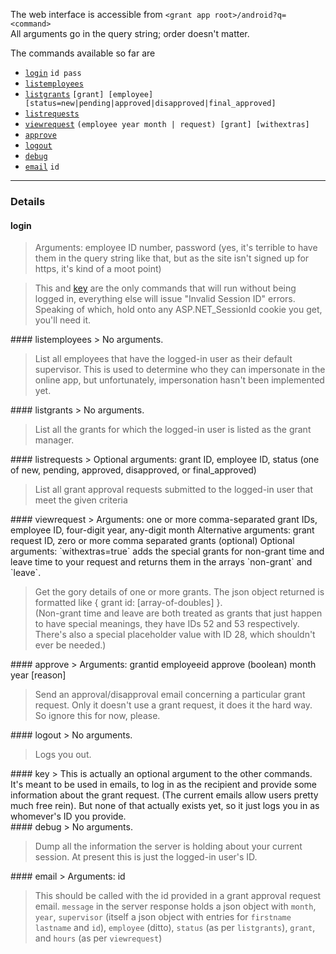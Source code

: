 The web interface is accessible from `<grant app root>/android?q=<command>`  
All arguments go in the query string; order doesn't matter.

The commands available so far are

- [`login`](#login) `id pass`  
- [`listemployees`](#listemployees) 
- [`listgrants`](#listgrants) `[grant] [employee] [status=new|pending|approved|disapproved|final_approved]`
- [`listrequests`](#listrequests)
- [`viewrequest`](#viewrequest) `(employee year month | request) [grant] [withextras]`
- [`approve`](#approve)
- [`logout`](#logout)
- [`debug`](#debug)
- [`email`](#email) `id`

----

### Details
<div id="login"/>

#### login

> Arguments: employee ID number, password (yes, it's terrible to have them in the query string like that, but as the site isn't signed up for https, it's kind of a moot point)  

> This and [key](#key) are the only commands that will run without being logged in, everything else will issue "Invalid Session ID" errors.  
Speaking of which, hold onto any ASP.NET_SessionId cookie you get, you'll need it.

<div id="login"/>
#### listemployees
> No arguments.

> List all employees that have the logged-in user as their default supervisor.  This is used to determine who they can impersonate in the online app, but unfortunately,  impersonation hasn't been implemented yet.

<div id="listgrants"/>
#### listgrants
> No arguments.

> List all the grants for which the logged-in user is listed as the grant manager.

<div id="listrequests"/>
#### listrequests
> Optional arguments: grant ID, employee ID, status (one of new, pending, approved, disapproved, or final_approved)  

> List all grant approval requests submitted to the logged-in user that meet the given criteria

<div id="viewrequest"/>
#### viewrequest
> Arguments: one or more comma-separated grant IDs, employee ID, four-digit year, any-digit month  
Alternative arguments: grant request ID, zero or more comma separated grants (optional)  
Optional arguments: `withextras=true` adds the special grants for non-grant time and leave time to your request and returns them in the arrays `non-grant` and `leave`.  

> Get the gory details of one or more grants.  The json object returned is formatted like { grant id: [array-of-doubles] }.  
(Non-grant time and leave are both treated as grants that just happen to have special meanings, they have IDs 52 and 53 respectively.  There's also a special placeholder value with ID 28, which shouldn't ever be needed.)

<div id="approve"/>
#### approve
> Arguments: grantid employeeid approve (boolean) month year [reason]  

> Send an approval/disapproval email concerning a particular grant request.  Only it doesn't use a grant request, it does it the hard way.  
So ignore this for now, please.

<div id="logout"/>
#### logout
> No arguments.  

> Logs you out.

<div id="key"/>
#### key
> This is actually an optional argument to the other commands.  It's meant to be used in emails, to log in as the recipient and provide some information about the grant request.  (The current emails allow users pretty much free rein).  
But none of that actually exists yet, so it just logs you in as whomever's ID you provide.

<div id="debug"/>
#### debug
> No arguments.

> Dump all the information the server is holding about your current session.  At present this is just the logged-in user's ID.

<div id="email"/>
#### email
> Arguments: id

> This should be called with the id provided in a grant approval request email.  `message` in the server response holds a json object with `month`, `year`, `supervisor` (itself a json object with entries for `firstname` `lastname` and `id`), `employee` (ditto), `status` (as per `listgrants`), `grant`, and `hours` (as per `viewrequest`)